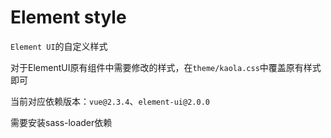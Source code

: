 # Element style

`Element UI`的自定义样式

对于ElementUI原有组件中需要修改的样式，在`theme/kaola.css`中覆盖原有样式即可

当前对应依赖版本：`vue@2.3.4`、`element-ui@2.0.0`

需要安装sass-loader依赖